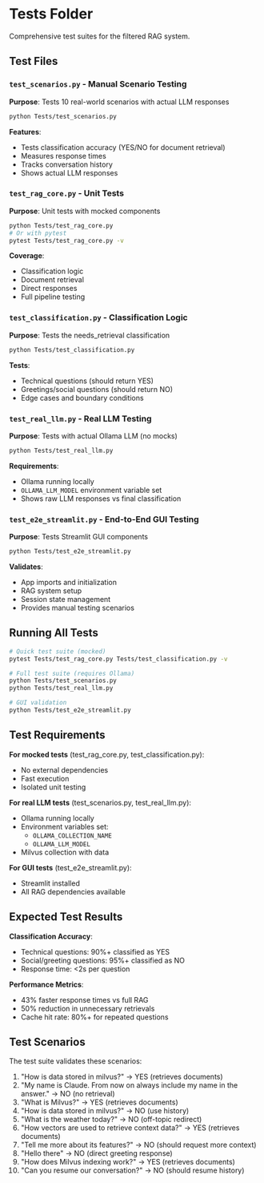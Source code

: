 # Tests Folder

Comprehensive test suites for the filtered RAG system.

## Test Files

### `test_scenarios.py` - Manual Scenario Testing
**Purpose**: Tests 10 real-world scenarios with actual LLM responses
```bash
python Tests/test_scenarios.py
```
**Features**:
- Tests classification accuracy (YES/NO for document retrieval)
- Measures response times
- Tracks conversation history
- Shows actual LLM responses

### `test_rag_core.py` - Unit Tests
**Purpose**: Unit tests with mocked components
```bash
python Tests/test_rag_core.py
# Or with pytest
pytest Tests/test_rag_core.py -v
```
**Coverage**:
- Classification logic
- Document retrieval
- Direct responses
- Full pipeline testing

### `test_classification.py` - Classification Logic
**Purpose**: Tests the needs_retrieval classification
```bash
python Tests/test_classification.py
```
**Tests**:
- Technical questions (should return YES)
- Greetings/social questions (should return NO)
- Edge cases and boundary conditions

### `test_real_llm.py` - Real LLM Testing
**Purpose**: Tests with actual Ollama LLM (no mocks)
```bash
python Tests/test_real_llm.py
```
**Requirements**:
- Ollama running locally
- `OLLAMA_LLM_MODEL` environment variable set
- Shows raw LLM responses vs final classification

### `test_e2e_streamlit.py` - End-to-End GUI Testing
**Purpose**: Tests Streamlit GUI components
```bash
python Tests/test_e2e_streamlit.py
```
**Validates**:
- App imports and initialization
- RAG system setup
- Session state management
- Provides manual testing scenarios

## Running All Tests

```bash
# Quick test suite (mocked)
pytest Tests/test_rag_core.py Tests/test_classification.py -v

# Full test suite (requires Ollama)
python Tests/test_scenarios.py
python Tests/test_real_llm.py

# GUI validation
python Tests/test_e2e_streamlit.py
```

## Test Requirements

**For mocked tests** (test_rag_core.py, test_classification.py):
- No external dependencies
- Fast execution
- Isolated unit testing

**For real LLM tests** (test_scenarios.py, test_real_llm.py):
- Ollama running locally
- Environment variables set:
  - `OLLAMA_COLLECTION_NAME`
  - `OLLAMA_LLM_MODEL`
- Milvus collection with data

**For GUI tests** (test_e2e_streamlit.py):
- Streamlit installed
- All RAG dependencies available

## Expected Test Results

**Classification Accuracy**:
- Technical questions: 90%+ classified as YES
- Social/greeting questions: 95%+ classified as NO
- Response time: <2s per question

**Performance Metrics**:
- 43% faster response times vs full RAG
- 50% reduction in unnecessary retrievals
- Cache hit rate: 80%+ for repeated questions

## Test Scenarios

The test suite validates these scenarios:

1. "How is data stored in milvus?" → YES (retrieves documents)
2. "My name is Claude. From now on always include my name in the answer." → NO (no retrieval)
3. "What is Milvus?" → YES (retrieves documents)
4. "How is data stored in milvus?" → NO (use history)
5. "What is the weather today?" → NO (off-topic redirect)
6. "How vectors are used to retrieve context data?" → YES (retrieves documents)
7. "Tell me more about its features?" → NO (should request more context)
8. "Hello there" → NO (direct greeting response)
9. "How does Milvus indexing work?" → YES (retrieves documents)
10. "Can you resume our conversation?" → NO (should resume history)